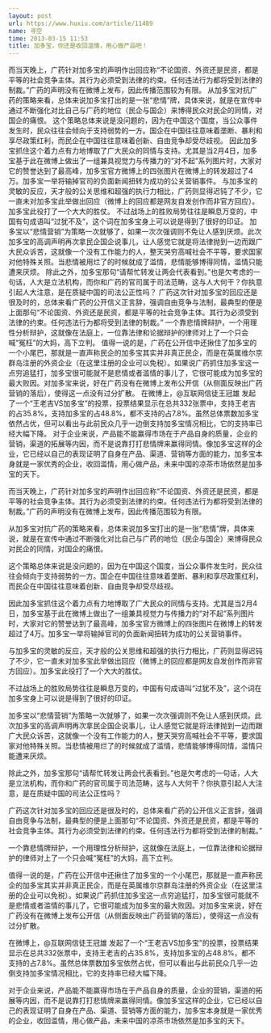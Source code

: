 ```yaml
---
layout: post
url: https://www.huxiu.com/article/11489
name: 寻空
time: 2013-03-15 11:53
title: 加多宝，你还是收回滥情，用心做产品吧！
---
```

而当天晚上，广药针对加多宝的声明作出回应称“不论国资、外资还是民资，都是平等的社会竞争主体。其行为必须受到法律的约束。任何违法行为都将受到法律的制裁。”广药的声明没有在微博上发布，因此传播范围较为有限。 从加多宝对抗广药的策略来看，总体来说加多宝打出的是一张“悲情”牌，具体来说，就是在宣传中通过不断强化对比自己与广药的地位（民企与国企）来博得民众对民企的同情，对国企的痛恨。 这个策略总体来说是没问题的，因为在中国这个国度，当公众事件发生时，民众往往会倾向于支持弱势的一方。国企在中国往往意味着垄断、暴利和享尽政策红利，而民企在中国往往意味着创新、自由竞争却受尽歧视。 因此加多宝抓住这个着力点有力地博取了广大民众的同情与支持。尤其是当2月4日，加多宝基于此在微博上做出了一组兼具视觉力与传播力的“对不起”系列图片时，大家对它的赞誉达到了最高峰，加多宝官方微博上的四张图片在微博上的转发超过了4万。加多宝一举将输掉官司的负面新闻扭转为成功的公关营销事件。 与加多宝的灵敏的反应，天才般的公关思维和超强的执行力相比，广药则显得迟钝了不少，它一直未对加多宝此举做出回应（微博上的回应都是网友自发创作而非官方回应）。加多宝此役打了一个大大的胜仗。 不过战场上的胜败局势往往是瞬息万变的，中国有句成语叫“过犹不及”，这个词在加多宝身上可以说是得到了很好的印证。 加多宝以“悲情营销”为策略一次就够了，如果一次次强调则不免让人感到厌烦。此次加多宝的高调声明再次拿民企国企说事儿，让人感觉它就是将法律抛到一边而跟广大民众诉苦，这就像一个没有工作能力的人，整天哭穷高喊社会不平等，要求国家对他特殊关照。当悲情被用烂了的时候就成了滥情，悲情能够博得同情，滥情只能遭来厌烦。 除此之外，加多宝那句“请帮忙转发让两会代表看到。”也是欠考虑的一句话，人大是立法机构，而你和广药的官司属于司法范畴，这与人大何干？你执意引起人大注意，是在质疑中国的司法公正性吗？ 广药这次针对加多宝的回应还是很及时的，总体来看广药的公开信义正言辞，强调自由竞争与法制，最典型的便是上面那句“不论国资、外资还是民资，都是平等的社会竞争主体。其行为必须受到法律的约束。任何违法行为都将受到法律的制裁。” 一个靠悲情牌辩护，一个用理性分析辩护，这就像在法庭上，一位靠法律和论据辩护的律师对上了一个只会喊“冤枉”的大妈，高下立判。 值得一说的是，广药在公开信中还揪住了加多宝的一个小尾巴，那就是一直声称民企的加多宝其实并非真正民企，而是在英属维尔京群岛注册的外资企业（在这里注册的企业可以免税）。如果说广药抓住加多宝这一点穷追猛打，加多宝很可能就不是悲情或者滥情的事儿了，它很可能成为加多宝的最大败因。对加多宝来说，好在广药没有在微博上发布公开信（从侧面反映出广药营销的落后），使得这一点没有过分扩散。 在微博上，@互联网信徒王冠雄 发起了一个“王老吉VS加多宝”的投票，投票结果显示在总共332张票中，支持王老吉的占35.8%，支持加多宝的占48.8%，都不支持的占7.8%。虽然总体票数加多宝依然占优，但可以看出与此前民众几乎一边倒支持加多宝情况相比，它的支持率已经大幅下降。 对于企业来说，产品能不能赢得市场在于产品自身的质量，企业的营销，渠道的拓展等内因，而不是说靠打打悲情牌来赢得同情。像加多宝这样的企业，它已经以自己的表现证明了自身在产品、渠道、营销等方面的能力，加多宝本身就是一家优秀的企业，收回滥情，用心做产品，未来中国的凉茶市场依然是加多宝的天下。

而当天晚上，广药针对加多宝的声明作出回应称“不论国资、外资还是民资，都是平等的社会竞争主体。其行为必须受到法律的约束。任何违法行为都将受到法律的制裁。”广药的声明没有在微博上发布，因此传播范围较为有限。

从加多宝对抗广药的策略来看，总体来说加多宝打出的是一张“悲情”牌，具体来说，就是在宣传中通过不断强化对比自己与广药的地位（民企与国企）来博得民众对民企的同情，对国企的痛恨。

这个策略总体来说是没问题的，因为在中国这个国度，当公众事件发生时，民众往往会倾向于支持弱势的一方。国企在中国往往意味着垄断、暴利和享尽政策红利，而民企在中国往往意味着创新、自由竞争却受尽歧视。

因此加多宝抓住这个着力点有力地博取了广大民众的同情与支持。尤其是当2月4日，加多宝基于此在微博上做出了一组兼具视觉力与传播力的“对不起”系列图片时，大家对它的赞誉达到了最高峰，加多宝官方微博上的四张图片在微博上的转发超过了4万。加多宝一举将输掉官司的负面新闻扭转为成功的公关营销事件。

与加多宝的灵敏的反应，天才般的公关思维和超强的执行力相比，广药则显得迟钝了不少，它一直未对加多宝此举做出回应（微博上的回应都是网友自发创作而非官方回应）。加多宝此役打了一个大大的胜仗。

不过战场上的胜败局势往往是瞬息万变的，中国有句成语叫“过犹不及”，这个词在加多宝身上可以说是得到了很好的印证。

加多宝以“悲情营销”为策略一次就够了，如果一次次强调则不免让人感到厌烦。此次加多宝的高调声明再次拿民企国企说事儿，让人感觉它就是将法律抛到一边而跟广大民众诉苦，这就像一个没有工作能力的人，整天哭穷高喊社会不平等，要求国家对他特殊关照。当悲情被用烂了的时候就成了滥情，悲情能够博得同情，滥情只能遭来厌烦。

除此之外，加多宝那句“请帮忙转发让两会代表看到。”也是欠考虑的一句话，人大是立法机构，而你和广药的官司属于司法范畴，这与人大何干？你执意引起人大注意，是在质疑中国的司法公正性吗？

广药这次针对加多宝的回应还是很及时的，总体来看广药的公开信义正言辞，强调自由竞争与法制，最典型的便是上面那句“不论国资、外资还是民资，都是平等的社会竞争主体。其行为必须受到法律的约束。任何违法行为都将受到法律的制裁。”

一个靠悲情牌辩护，一个用理性分析辩护，这就像在法庭上，一位靠法律和论据辩护的律师对上了一个只会喊“冤枉”的大妈，高下立判。

值得一说的是，广药在公开信中还揪住了加多宝的一个小尾巴，那就是一直声称民企的加多宝其实并非真正民企，而是在英属维尔京群岛注册的外资企业（在这里注册的企业可以免税）。如果说广药抓住加多宝这一点穷追猛打，加多宝很可能就不是悲情或者滥情的事儿了，它很可能成为加多宝的最大败因。对加多宝来说，好在广药没有在微博上发布公开信（从侧面反映出广药营销的落后），使得这一点没有过分扩散。

在微博上，@互联网信徒王冠雄 发起了一个“王老吉VS加多宝”的投票，投票结果显示在总共332张票中，支持王老吉的占35.8%，支持加多宝的占48.8%，都不支持的占7.8%。虽然总体票数加多宝依然占优，但可以看出与此前民众几乎一边倒支持加多宝情况相比，它的支持率已经大幅下降。

对于企业来说，产品能不能赢得市场在于产品自身的质量，企业的营销，渠道的拓展等内因，而不是说靠打打悲情牌来赢得同情。像加多宝这样的企业，它已经以自己的表现证明了自身在产品、渠道、营销等方面的能力，加多宝本身就是一家优秀的企业，收回滥情，用心做产品，未来中国的凉茶市场依然是加多宝的天下。

